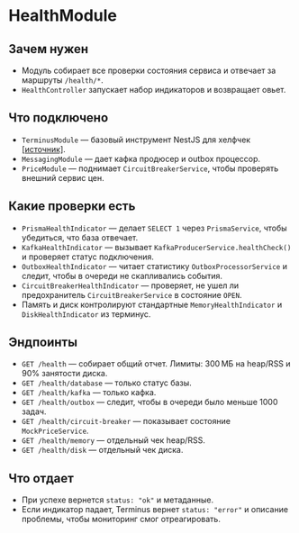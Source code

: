 # HealthModule

## Зачем нужен
- Модуль собирает все проверки состояния сервиса и отвечает за маршруты `/health/*`.
- `HealthController` запускает набор индикаторов и возвращает овьет.

## Что подключено
- `TerminusModule` — базовый инструмент NestJS для хелфчек [[источник]](https://docs.nestjs.com/recipes/terminus).
- `MessagingModule` — дает кафка продюсер и outbox процессор.
- `PriceModule` — поднимает `CircuitBreakerService`, чтобы проверять внешний сервис цен.

## Какие проверки есть
- `PrismaHealthIndicator` — делает `SELECT 1` через `PrismaService`, чтобы убедиться, что база отвечает.
- `KafkaHealthIndicator` — вызывает `KafkaProducerService.healthCheck()` и проверяет статус подключения.
- `OutboxHealthIndicator` — читает статистику `OutboxProcessorService` и следит, чтобы в очереди не скапливались события.
- `CircuitBreakerHealthIndicator` — проверяет, не ушел ли предохранитель `CircuitBreakerService` в состояние `OPEN`.
- Память и диск контролируют стандартные `MemoryHealthIndicator` и `DiskHealthIndicator` из терминус.

## Эндпоинты
- `GET /health` — собирает общий отчет. Лимиты: 300 МБ на heap/RSS и 90% занятости диска.
- `GET /health/database` — только статус базы.
- `GET /health/kafka` — только кафка.
- `GET /health/outbox` — следит, чтобы в очереди было меньше 1000 задач.
- `GET /health/circuit-breaker` — показывает состояние `MockPriceService`.
- `GET /health/memory` — отдельный чек heap/RSS.
- `GET /health/disk` — отдельный чек диска.

## Что отдает
- При успехе вернется `status: "ok"` и  метаданные.
- Если индикатор падает, Terminus вернет `status: "error"` и описание проблемы, чтобы мониторинг смог отреагировать.
